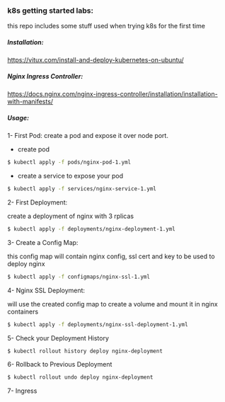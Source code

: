 ### k8s getting started labs:
this repo includes some stuff used when trying k8s for the first time

##### Installation:
https://vitux.com/install-and-deploy-kubernetes-on-ubuntu/

##### Nginx Ingress Controller:
https://docs.nginx.com/nginx-ingress-controller/installation/installation-with-manifests/


##### Usage:
1- First Pod:
create a pod and expose it over node port.

* create pod
```bash
$ kubectl apply -f pods/nginx-pod-1.yml
```

* create a service to expose your pod
```bash
$ kubectl apply -f services/nginx-service-1.yml
```


2- First Deployment:

create a deployment of nginx with 3 rplicas

```bash
$ kubectl apply -f deployments/nginx-deployment-1.yml
```


3- Create a Config Map:

this config map will contain nginx config, ssl cert and key to be used to deploy nginx

```bash
$ kubectl apply -f configmaps/nginx-ssl-1.yml
```


4- Nginx SSL Deployment:

will use the created config map to create a volume and mount it in nginx containers

```bash
$ kubectl apply -f deployments/nginx-ssl-deployment-1.yml
```


5- Check your Deployment History

```bash
$ kubectl rollout history deploy nginx-deployment
```


6- Rollback to Previous Deployment

```bash
$ kubectl rollout undo deploy nginx-deployment
```


7- Ingress
